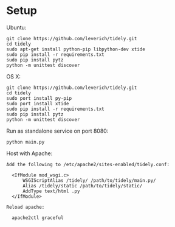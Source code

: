 Setup
=====

Ubuntu:

    git clone https://github.com/leverich/tidely.git
    cd tidely
    sudo apt-get install python-pip libpython-dev xtide
    sudo pip install -r requirements.txt
    sudo pip install pytz
    python -m unittest discover

OS X:

    git clone https://github.com/leverich/tidely.git
    cd tidely
    sudo port install py-pip
    sudo port install xtide
    sudo pip install -r requirements.txt
    sudo pip install pytz
    python -m unittest discover

Run as standalone service on port 8080:

    python main.py

Host with Apache:

    Add the following to /etc/apache2/sites-enabled/tidely.conf:

      <IfModule mod_wsgi.c>
          WSGIScriptAlias /tidely/ /path/to/tidely/main.py/
          Alias /tidely/static /path/to/tidely/static/
          AddType text/html .py
      </IfModule>

    Reload apache:

      apache2ctl graceful
